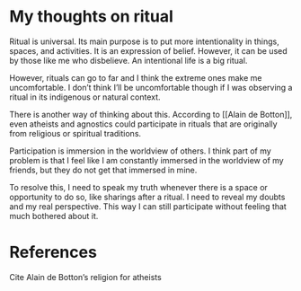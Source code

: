 # My thoughts on ritual

Ritual is universal. Its main purpose is to put more intentionality in things, spaces, and activities. It is an expression of belief. However, it can be used by those like me who disbelieve. An intentional life is a big ritual.

However, rituals can go to far and I think the extreme ones make me uncomfortable. I don’t think I’ll be uncomfortable though if I was observing a ritual in its indigenous or natural context.

There is another way of thinking about this. According to [[Alain de Botton]], even atheists and agnostics could participate in rituals that are originally from religious or spiritual traditions.

Participation is immersion in the worldview of others. I think part of my problem is that I feel like I am constantly immersed in the worldview of my friends, but they do not get that immersed in mine.

To resolve this, I need to speak my truth whenever there is a space or opportunity to do so, like sharings after a ritual. I need to reveal my doubts and my real perspective. This way I can still participate without feeling that much bothered about it.

# References

Cite Alain de Botton’s religion for atheists

